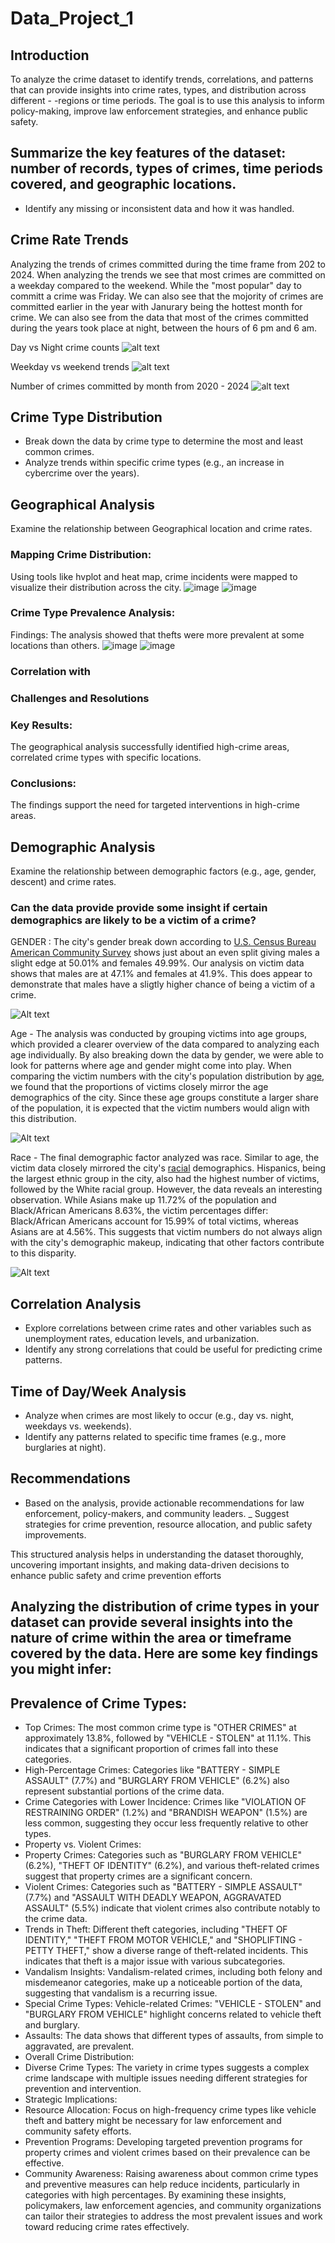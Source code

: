 # Data_Project_1
## Introduction
To analyze the crime dataset to identify trends, correlations, and patterns that can provide insights into crime rates, types, and distribution across different - -regions or time periods. The goal is to use this analysis to inform policy-making, improve law enforcement strategies, and enhance public safety.


## Summarize the key features of the dataset: number of records, types of crimes, time periods covered, and geographic locations.
- Identify any missing or inconsistent data and how it was handled.

## Crime Rate Trends
Analyzing the trends of crimes committed during the time frame from 202 to 2024. When analyzing the trends we see that most crimes are committed on a weekday compared to the weekend. While the "most popular" day to committ a crime was Friday. We can also see that the mojority of crimes are committed earlier in the year with Janurary being the hottest month for crime. We can also see from the data that most of the crimes committed during the years took place at night, between the hours of 6 pm and 6 am.

Day vs Night crime counts
![alt text](image-1.png)

Weekday vs weekend trends
![alt text](image.png)

Number of crimes committed by month from 2020 - 2024
![alt text](image-2.png)

## Crime Type Distribution
- Break down the data by crime type to determine the most and least common crimes.
- Analyze trends within specific crime types (e.g., an increase in cybercrime over the years).

## Geographical Analysis
Examine the relationship between Geographical location and crime rates.
 ### Mapping Crime Distribution:
 Using tools like hvplot and heat map, crime incidents were mapped to visualize their distribution across the city.
 ![image](https://github.com/user-attachments/assets/dac64108-cdfb-4ca4-a0d8-117e20a51afa)
 ![image](https://github.com/user-attachments/assets/a0f82a0e-f266-4196-8ffe-1c5b4148947e)
 ### Crime Type Prevalence Analysis:
 Findings: The analysis showed that thefts were more prevalent at some locations than others.
 ![image](https://github.com/user-attachments/assets/2dc5c3e9-a758-4f50-b051-20c0c183c597)
 ![image](https://github.com/user-attachments/assets/d8367d52-718d-40ea-8668-2e919e6cd58d)
 ### Correlation with 

 ### Challenges and Resolutions
 
 ### Key Results: 
 The geographical analysis successfully identified high-crime areas, correlated crime types with specific locations.
 ### Conclusions: 
 The findings support the need for targeted interventions in high-crime areas. 
## Demographic Analysis
 Examine the relationship between demographic factors (e.g., age, gender, descent) and crime rates.
### Can the data provide provide some insight if certain demographics are likely to be a victim of a crime? 
GENDER : The city's gender break down according to [U.S. Census Bureau American Community Survey](https://www.neilsberg.com/insights/los-angeles-ca-population-by-gender/) shows just about an even split giving males a slight edge at 50.01% and females 49.99%.  Our analysis on victim data shows that males are at 47.1% and females at 41.9%.  This does appear to demonstrate that males have a sligtly higher chance of being a victim of a crime.
    
![Alt text](https://github.com/jesusam11/Project1/blob/main/gender.png)

Age - The analysis was conducted by grouping victims into age groups, which provided a clearer overview of the data compared to analyzing each age individually. By also breaking down the data by gender, we were able to look for patterns where age and gender might come into play. When comparing the victim numbers with the city's population distribution by [age](https://www.neilsberg.com/insights/topic/los-angeles-ca-population/), we found that the proportions of victims closely mirror the age demographics of the city. Since these age groups constitute a larger share of the population, it is expected that the victim numbers would align with this distribution.

![Alt text](https://github.com/jesusam11/Project1/blob/main/age.png)

Race - The final demographic factor analyzed was race. Similar to age, the victim data closely mirrored the city's [racial](https://ctsi.ucla.edu/los-angeles-county-diversity) demographics. Hispanics, being the largest ethnic group in the city, also had the highest number of victims, followed by the White racial group. However, the data reveals an interesting observation. While Asians make up 11.72% of the population and Black/African Americans 8.63%, the victim percentages differ: Black/African Americans account for 15.99% of total victims, whereas Asians are at 4.56%. This suggests that victim numbers do not always align with the city's demographic makeup, indicating that other factors contribute to this disparity.

![Alt text](https://github.com/jesusam11/Project1/blob/main/ethnic.png)


## Correlation Analysis
- Explore correlations between crime rates and other variables such as unemployment rates, education levels, and urbanization.
- Identify any strong correlations that could be useful for predicting crime patterns.

## Time of Day/Week Analysis
- Analyze when crimes are most likely to occur (e.g., day vs. night, weekdays vs. weekends).
- Identify any patterns related to specific time frames (e.g., more burglaries at night).

## Recommendations
- Based on the analysis, provide actionable recommendations for law enforcement, policy-makers, and community leaders.
_ Suggest strategies for crime prevention, resource allocation, and public safety improvements.

This structured analysis helps in understanding the dataset thoroughly, uncovering important insights, and making data-driven decisions to enhance public safety and crime prevention efforts

## Analyzing the distribution of crime types in your dataset can provide several insights into the nature of crime within the area or timeframe covered by the data. Here are some key findings you might infer:

## Prevalence of Crime Types:

- Top Crimes: The most common crime type is "OTHER CRIMES" at approximately 13.8%, followed by "VEHICLE - STOLEN" at 11.1%. This indicates that a significant proportion of crimes fall into these categories.
- High-Percentage Crimes: Categories like "BATTERY - SIMPLE ASSAULT" (7.7%) and "BURGLARY FROM VEHICLE" (6.2%) also represent substantial portions of the crime data.
- Crime Categories with Lower Incidence:
Crimes like "VIOLATION OF RESTRAINING ORDER" (1.2%) and "BRANDISH WEAPON" (1.5%) are less common, suggesting they occur less frequently relative to other types.
- Property vs. Violent Crimes:
- Property Crimes: Categories such as "BURGLARY FROM VEHICLE" (6.2%), "THEFT OF IDENTITY" (6.2%), and various theft-related crimes suggest that property crimes are a significant concern.
- Violent Crimes: Categories such as "BATTERY - SIMPLE ASSAULT" (7.7%) and "ASSAULT WITH DEADLY WEAPON, AGGRAVATED ASSAULT" (5.5%) indicate that violent crimes also contribute notably to the crime data.
- Trends in Theft:
Different theft categories, including "THEFT OF IDENTITY," "THEFT FROM MOTOR VEHICLE," and "SHOPLIFTING - PETTY THEFT," show a diverse range of theft-related incidents. This indicates that theft is a major issue with various subcategories.
- Vandalism Insights:
Vandalism-related crimes, including both felony and misdemeanor categories, make up a noticeable portion of the data, suggesting that vandalism is a recurring issue.
- Special Crime Types:
Vehicle-related Crimes: "VEHICLE - STOLEN" and "BURGLARY FROM VEHICLE" highlight concerns related to vehicle theft and burglary.
- Assaults: The data shows that different types of assaults, from simple to aggravated, are prevalent.
- Overall Crime Distribution:
- Diverse Crime Types: The variety in crime types suggests a complex crime landscape with multiple issues needing different strategies for prevention and intervention.
- Strategic Implications:
- Resource Allocation: Focus on high-frequency crime types like vehicle theft and battery might be necessary for law enforcement and community safety efforts.
- Prevention Programs: Developing targeted prevention programs for property crimes and violent crimes based on their prevalence can be effective.
- Community Awareness: Raising awareness about common crime types and preventive measures can help reduce incidents, particularly in categories with high percentages.
By examining these insights, policymakers, law enforcement agencies, and community organizations can tailor their strategies to address the most prevalent issues and work toward reducing crime rates effectively.
